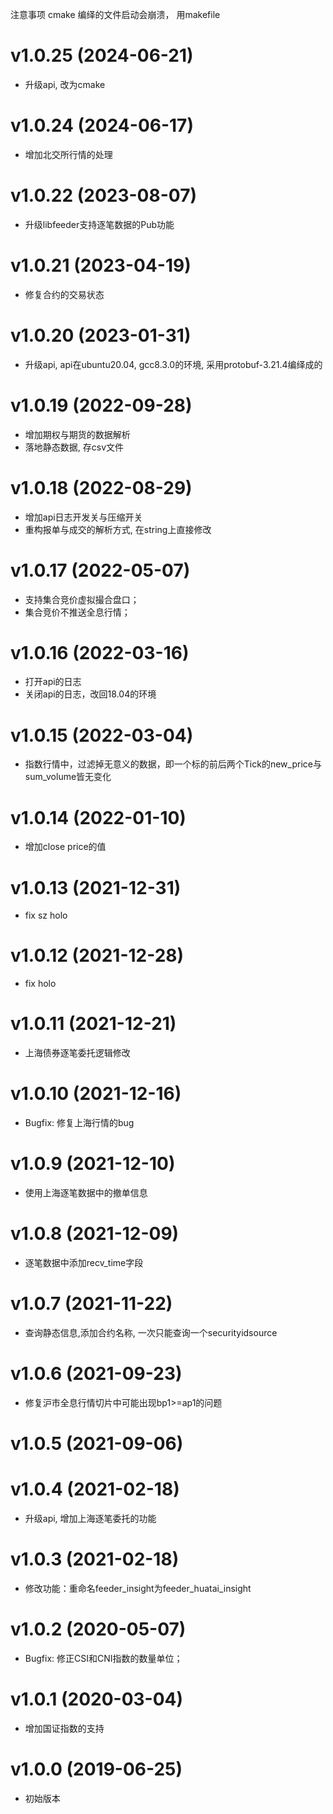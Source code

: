 注意事项 cmake 编绎的文件启动会崩溃， 用makefile

# v1.0.25 (2024-06-21)
* 升级api, 改为cmake

# v1.0.24 (2024-06-17)
* 增加北交所行情的处理

# v1.0.22 (2023-08-07)
* 升级libfeeder支持逐笔数据的Pub功能

# v1.0.21 (2023-04-19)
* 修复合约的交易状态

# v1.0.20 (2023-01-31)
* 升级api, api在ubuntu20.04, gcc8.3.0的环境, 采用protobuf-3.21.4编绎成的

# v1.0.19 (2022-09-28)
* 增加期权与期货的数据解析
* 落地静态数据, 存csv文件

# v1.0.18 (2022-08-29)
* 增加api日志开发关与压缩开关
* 重构报单与成交的解析方式, 在string上直接修改

# v1.0.17 (2022-05-07)
* 支持集合竞价虚拟撮合盘口；
* 集合竞价不推送全息行情；

# v1.0.16 (2022-03-16)
* 打开api的日志
* 关闭api的日志，改回18.04的环境

# v1.0.15 (2022-03-04)
* 指数行情中，过滤掉无意义的数据，即一个标的前后两个Tick的new_price与sum_volume皆无变化

# v1.0.14 (2022-01-10)
* 增加close price的值

# v1.0.13 (2021-12-31)
* fix sz holo

# v1.0.12 (2021-12-28)
* fix holo

# v1.0.11 (2021-12-21)
* 上海债券逐笔委托逻辑修改

# v1.0.10 (2021-12-16)
* Bugfix: 修复上海行情的bug

# v1.0.9 (2021-12-10)
* 使用上海逐笔数据中的撤单信息

# v1.0.8 (2021-12-09)
* 逐笔数据中添加recv_time字段

# v1.0.7 (2021-11-22)
* 查询静态信息,添加合约名称, 一次只能查询一个securityidsource

# v1.0.6 (2021-09-23)
* 修复沪市全息行情切片中可能出现bp1>=ap1的问题

# v1.0.5 (2021-09-06)

# v1.0.4 (2021-02-18)
* 升级api, 增加上海逐笔委托的功能

# v1.0.3 (2021-02-18)
* 修改功能：重命名feeder_insight为feeder_huatai_insight

# v1.0.2 (2020-05-07)
* Bugfix: 修正CSI和CNI指数的数量单位；

# v1.0.1 (2020-03-04)
* 增加国证指数的支持

# v1.0.0 (2019-06-25)
* 初始版本

